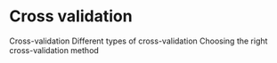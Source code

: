 # Cross validation

Cross-validation
Different types of cross-validation
Choosing the right cross-validation method